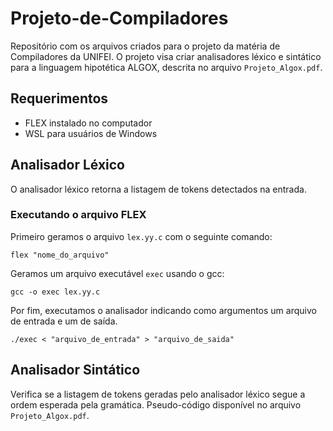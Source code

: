 # Projeto-de-Compiladores
Repositório com os arquivos criados para o projeto da matéria de Compiladores da UNIFEI. O projeto visa criar analisadores léxico e sintático para a linguagem hipotética ALGOX, descrita no arquivo `Projeto_Algox.pdf`.

## Requerimentos

- FLEX instalado no computador
- WSL para usuários de Windows

## Analisador Léxico

O analisador léxico retorna a listagem de tokens detectados na entrada.

### Executando o arquivo FLEX

Primeiro geramos o arquivo `lex.yy.c` com o seguinte comando:

`flex "nome_do_arquivo"`

Geramos um arquivo executável `exec` usando o gcc:

`gcc -o exec lex.yy.c`

Por fim, executamos o analisador indicando como argumentos um arquivo de entrada e um de saída.

`./exec < "arquivo_de_entrada" > "arquivo_de_saida"`

## Analisador Sintático

Verifica se a listagem de tokens geradas pelo analisador léxico segue a ordem esperada pela gramática. Pseudo-código disponível no arquivo `Projeto_Algox.pdf`.
